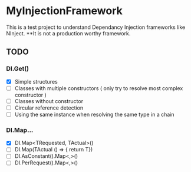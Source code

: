# MyInjectionFramework
This is a test project to understand Dependancy Injection frameworks like NInject. 
**It is not a production worthy framework.

## TODO
### DI.Get<T>()
- [x] Simple structures
- [ ] Classes with multiple constructors ( only try to resolve most complex constructor )
- [ ] Classes without constructor
- [ ] Circular reference detection
- [ ] Using the same instance when resolving the same type in a chain

### DI.Map...
- [x] DI.Map<TRequested, TActual>()
- [ ] DI.Map<TRequested>(TActual () => { return T})
- [ ] DI.AsConstant().Map<,>()
- [ ] DI.PerRequest().Map<,>()
